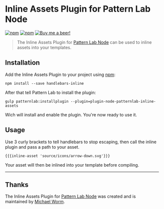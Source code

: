 # Inline Assets Plugin for Pattern Lab Node

[![npm](https://img.shields.io/npm/v/plugin-node-patternlab-inline-assets.svg?maxAge=86400)](https://www.npmjs.com/package/plugin-node-patternlab-inline-assets) 
[![npm](https://img.shields.io/npm/dt/plugin-node-patternlab-inline-assets.svg?maxAge=86400)](https://www.npmjs.com/package/plugin-node-patternlab-inline-assets) 
[![Buy me a beer!](https://img.shields.io/badge/Buy%20me%20a%20beer!-%F0%9F%8D%BA-yellow.svg)](https://www.paypal.me/Miw0)

> The Inline Assets Plugin for [Pattern Lab Node](https://github.com/pattern-lab/patternlab-node) can be used to inline assets into your templates.

## Installation

Add the Inline Assets Plugin to your project using [npm](http://npmjs.com/):

    npm install --save handlebars-inline
 
After that tell Pattern Lab to install the plugin:

    gulp patternlab:installplugin --plugin=plugin-node-patternlab-inline-assets
    
Wich will install and enable the plugin. You're now ready to use it.

## Usage
Use 3 curly brackets to tell handlebars to stop escaping, then call the inline plugin and pass a path to your asset.

    {{{inline-asset 'source/icons/arrow-down.svg'}}}
    
Your asset will then be inlined into your template before compiling.

***

## Thanks

The Inline Assets Plugin for [Pattern Lab Node](https://github.com/pattern-lab/patternlab-node) was created and is maintained by [Michael Worm](https://github.com/Miw0).
